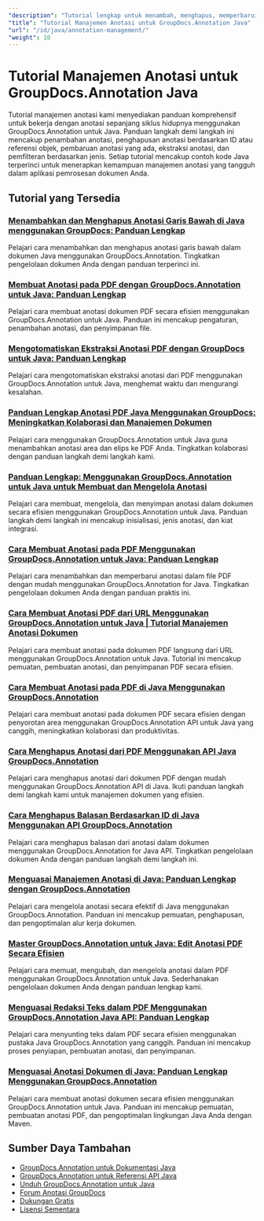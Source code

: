 ```yaml
---
"description": "Tutorial lengkap untuk menambah, menghapus, memperbarui, dan mengelola anotasi dalam dokumen menggunakan GroupDocs.Annotation untuk Java."
"title": "Tutorial Manajemen Anotasi untuk GroupDocs.Annotation Java"
"url": "/id/java/annotation-management/"
"weight": 10
---
```


# Tutorial Manajemen Anotasi untuk GroupDocs.Annotation Java

Tutorial manajemen anotasi kami menyediakan panduan komprehensif untuk bekerja dengan anotasi sepanjang siklus hidupnya menggunakan GroupDocs.Annotation untuk Java. Panduan langkah demi langkah ini mencakup penambahan anotasi, penghapusan anotasi berdasarkan ID atau referensi objek, pembaruan anotasi yang ada, ekstraksi anotasi, dan pemfilteran berdasarkan jenis. Setiap tutorial mencakup contoh kode Java terperinci untuk menerapkan kemampuan manajemen anotasi yang tangguh dalam aplikasi pemrosesan dokumen Anda.

## Tutorial yang Tersedia

### [Menambahkan dan Menghapus Anotasi Garis Bawah di Java menggunakan GroupDocs: Panduan Lengkap](./java-groupdocs-annotate-add-remove-underline/)
Pelajari cara menambahkan dan menghapus anotasi garis bawah dalam dokumen Java menggunakan GroupDocs.Annotation. Tingkatkan pengelolaan dokumen Anda dengan panduan terperinci ini.

### [Membuat Anotasi pada PDF dengan GroupDocs.Annotation untuk Java: Panduan Lengkap](./annotate-pdfs-groupdocs-annotation-java-guide/)
Pelajari cara membuat anotasi dokumen PDF secara efisien menggunakan GroupDocs.Annotation untuk Java. Panduan ini mencakup pengaturan, penambahan anotasi, dan penyimpanan file.

### [Mengotomatiskan Ekstraksi Anotasi PDF dengan GroupDocs untuk Java: Panduan Lengkap](./automate-pdf-annotation-extraction-groupdocs-java/)
Pelajari cara mengotomatiskan ekstraksi anotasi dari PDF menggunakan GroupDocs.Annotation untuk Java, menghemat waktu dan mengurangi kesalahan.

### [Panduan Lengkap Anotasi PDF Java Menggunakan GroupDocs: Meningkatkan Kolaborasi dan Manajemen Dokumen](./java-pdf-annotation-groupdocs-guide/)
Pelajari cara menggunakan GroupDocs.Annotation untuk Java guna menambahkan anotasi area dan elips ke PDF Anda. Tingkatkan kolaborasi dengan panduan langkah demi langkah kami.

### [Panduan Lengkap: Menggunakan GroupDocs.Annotation untuk Java untuk Membuat dan Mengelola Anotasi](./annotations-groupdocs-annotation-java-tutorial/)
Pelajari cara membuat, mengelola, dan menyimpan anotasi dalam dokumen secara efisien menggunakan GroupDocs.Annotation untuk Java. Panduan langkah demi langkah ini mencakup inisialisasi, jenis anotasi, dan kiat integrasi.

### [Cara Membuat Anotasi pada PDF Menggunakan GroupDocs.Annotation untuk Java: Panduan Lengkap](./annotate-pdfs-groupdocs-annotation-java/)
Pelajari cara menambahkan dan memperbarui anotasi dalam file PDF dengan mudah menggunakan GroupDocs.Annotation for Java. Tingkatkan pengelolaan dokumen Anda dengan panduan praktis ini.

### [Cara Membuat Anotasi PDF dari URL Menggunakan GroupDocs.Annotation untuk Java | Tutorial Manajemen Anotasi Dokumen](./annotate-pdfs-from-urls-groupdocs-java/)
Pelajari cara membuat anotasi pada dokumen PDF langsung dari URL menggunakan GroupDocs.Annotation untuk Java. Tutorial ini mencakup pemuatan, pembuatan anotasi, dan penyimpanan PDF secara efisien.

### [Cara Membuat Anotasi pada PDF di Java Menggunakan GroupDocs.Annotation](./java-pdf-annotation-groupdocs-java/)
Pelajari cara membuat anotasi pada dokumen PDF secara efisien dengan penyorotan area menggunakan GroupDocs.Annotation API untuk Java yang canggih, meningkatkan kolaborasi dan produktivitas.

### [Cara Menghapus Anotasi dari PDF Menggunakan API Java GroupDocs.Annotation](./groupdocs-annotation-java-remove-pdf-annotations/)
Pelajari cara menghapus anotasi dari dokumen PDF dengan mudah menggunakan GroupDocs.Annotation API di Java. Ikuti panduan langkah demi langkah kami untuk manajemen dokumen yang efisien.

### [Cara Menghapus Balasan Berdasarkan ID di Java Menggunakan API GroupDocs.Annotation](./java-groupdocs-annotation-remove-replies-by-id/)
Pelajari cara menghapus balasan dari anotasi dalam dokumen menggunakan GroupDocs.Annotation for Java API. Tingkatkan pengelolaan dokumen Anda dengan panduan langkah demi langkah ini.

### [Menguasai Manajemen Anotasi di Java: Panduan Lengkap dengan GroupDocs.Annotation](./groupdocs-annotation-java-manage-documents/)
Pelajari cara mengelola anotasi secara efektif di Java menggunakan GroupDocs.Annotation. Panduan ini mencakup pemuatan, penghapusan, dan pengoptimalan alur kerja dokumen.

### [Master GroupDocs.Annotation untuk Java: Edit Anotasi PDF Secara Efisien](./groupdocs-annotation-java-modify-pdf-annotations/)
Pelajari cara memuat, mengubah, dan mengelola anotasi dalam PDF menggunakan GroupDocs.Annotation untuk Java. Sederhanakan pengelolaan dokumen Anda dengan panduan lengkap kami.

### [Menguasai Redaksi Teks dalam PDF Menggunakan GroupDocs.Annotation Java API: Panduan Lengkap](./groupdocs-annotation-java-text-redaction-tutorial/)
Pelajari cara menyunting teks dalam PDF secara efisien menggunakan pustaka Java GroupDocs.Annotation yang canggih. Panduan ini mencakup proses penyiapan, pembuatan anotasi, dan penyimpanan.

### [Menguasai Anotasi Dokumen di Java: Panduan Lengkap Menggunakan GroupDocs.Annotation](./mastering-document-annotation-groupdocs-java/)
Pelajari cara membuat anotasi dokumen secara efisien menggunakan GroupDocs.Annotation untuk Java. Panduan ini mencakup pemuatan, pembuatan anotasi PDF, dan pengoptimalan lingkungan Java Anda dengan Maven.

## Sumber Daya Tambahan

- [GroupDocs.Annotation untuk Dokumentasi Java](https://docs.groupdocs.com/annotation/java/)
- [GroupDocs.Annotation untuk Referensi API Java](https://reference.groupdocs.com/annotation/java/)
- [Unduh GroupDocs.Annotation untuk Java](https://releases.groupdocs.com/annotation/java/)
- [Forum Anotasi GroupDocs](https://forum.groupdocs.com/c/annotation)
- [Dukungan Gratis](https://forum.groupdocs.com/)
- [Lisensi Sementara](https://purchase.groupdocs.com/temporary-license/)